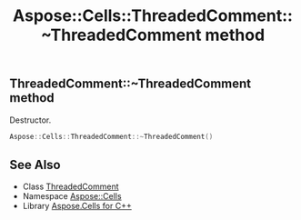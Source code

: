 ﻿---
title: Aspose::Cells::ThreadedComment::~ThreadedComment method
linktitle: ~ThreadedComment
second_title: Aspose.Cells for C++ API Reference
description: 'Aspose::Cells::ThreadedComment::~ThreadedComment method. Destructor in C++.'
type: docs
weight: 200
url: /cpp/aspose.cells/threadedcomment/~threadedcomment/
---
## ThreadedComment::~ThreadedComment method


Destructor.

```cpp
Aspose::Cells::ThreadedComment::~ThreadedComment()
```

## See Also

* Class [ThreadedComment](../)
* Namespace [Aspose::Cells](../../)
* Library [Aspose.Cells for C++](../../../)

